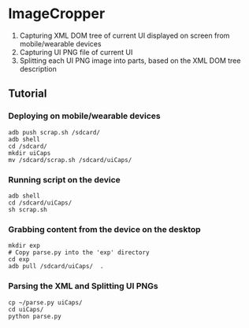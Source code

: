 # ImageCropper
1. Capturing XML DOM tree of current UI displayed on screen from mobile/wearable devices
2. Capturing UI PNG file of current UI
3. Splitting each UI PNG image into parts, based on the XML DOM tree description

## Tutorial

### Deploying on mobile/wearable devices
```
adb push scrap.sh /sdcard/
adb shell
cd /sdcard/
mkdir uiCaps
mv /sdcard/scrap.sh /sdcard/uiCaps/
```

### Running script on the device
```
adb shell 
cd /sdcard/uiCaps/
sh scrap.sh
```

### Grabbing content from the device on the desktop
```
mkdir exp
# Copy parse.py into the 'exp' directory
cd exp
adb pull /sdcard/uiCaps/  .

```
### Parsing the XML and Splitting UI PNGs
```
cp ~/parse.py uiCaps/
cd uiCaps/
python parse.py
```
